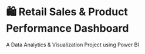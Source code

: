 # 🛍 Retail Sales & Product Performance Dashboard

A Data Analytics & Visualization Project using Power BI

